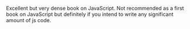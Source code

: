 Excellent but very dense book on JavaScript. Not recommended as a first book on JavaScript but definitely if you intend to write any significant amount of js code.
